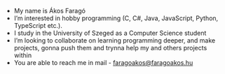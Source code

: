 -  My name is Ákos Faragó
-  I’m interested in hobby programming (C, C#, Java, JavaScript, Python, TypeScript etc.).
-  I study in the University of Szeged as a Computer Science student
-  I’m looking to collaborate on learning programming deeper, and make projects, gonna push them and trynna help my and others projects within
-  You are able to reach me in mail - faragoakos@faragoakos.hu 

<!---
AksoStyle/AksoStyle is a ✨ special ✨ repository because its `README.md` (this file) appears on your GitHub profile.
You can click the Preview link to take a look at your changes.
--->
